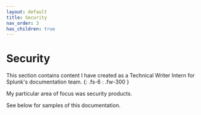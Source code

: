```yaml
---
layout: default
title: Security
nav_order: 3
has_children: true
---
```


# Security
This section contains content I have created as a Technical Writer Intern for Splunk's documentation team.
{: .fs-6 : .fw-300 }

My particular area of focus was security products.

See below for samples of this documentation.
